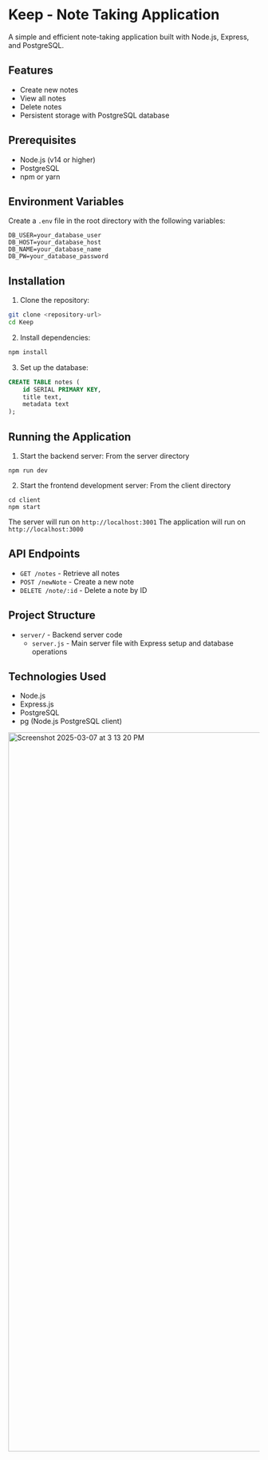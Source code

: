 # Keep - Note Taking Application

A simple and efficient note-taking application built with Node.js, Express, and PostgreSQL.

## Features

- Create new notes
- View all notes
- Delete notes
- Persistent storage with PostgreSQL database

## Prerequisites

- Node.js (v14 or higher)
- PostgreSQL
- npm or yarn

## Environment Variables

Create a `.env` file in the root directory with the following variables:

```env
DB_USER=your_database_user
DB_HOST=your_database_host
DB_NAME=your_database_name
DB_PW=your_database_password
```

## Installation

1. Clone the repository:
```bash
git clone <repository-url>
cd Keep
```

2. Install dependencies:
```bash
npm install
```

3. Set up the database:
```sql
CREATE TABLE notes (
	id SERIAL PRIMARY KEY, 
	title text,
	metadata text
);
```

## Running the Application

1. Start the backend server:
From the server directory
```
npm run dev
```
2. Start the frontend development server:
From the client directory
```
cd client
npm start
```

The server will run on `http://localhost:3001`
The application will run on `http://localhost:3000`

## API Endpoints

- `GET /notes` - Retrieve all notes
- `POST /newNote` - Create a new note
- `DELETE /note/:id` - Delete a note by ID

## Project Structure

- `server/` - Backend server code
  - `server.js` - Main server file with Express setup and database operations

## Technologies Used

- Node.js
- Express.js
- PostgreSQL
- pg (Node.js PostgreSQL client)


<img width="1440" alt="Screenshot 2025-03-07 at 3 13 20 PM" src="https://github.com/user-attachments/assets/8519826b-72fd-4eea-896b-8a377d79c71d" />
